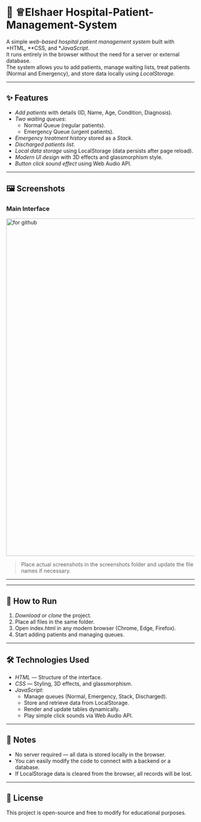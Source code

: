# 🏥 ♕Elshaer Hospital-Patient-Management-System

A simple *web-based hospital patient management system* built with *HTML, **CSS, and **JavaScript*.  
It runs entirely in the browser without the need for a server or external database.  
The system allows you to add patients, manage waiting lists, treat patients (Normal and Emergency), and store data locally using *LocalStorage*.

---

## ✨ Features
- *Add patients* with details (ID, Name, Age, Condition, Diagnosis).
- *Two waiting queues*:
  - Normal Queue (regular patients).
  - Emergency Queue (urgent patients).
- *Emergency treatment history* stored as a *Stack*.
- *Discharged patients list*.
- *Local data storage* using LocalStorage (data persists after page reload).
- *Modern UI design* with 3D effects and glassmorphism style.
- *Button click sound effect* using Web Audio API.

---

## 🖼 Screenshots

### Main Interface

<img width="1600" height="900" alt="for github" src="https://github.com/user-attachments/assets/b4001452-ce1d-43cf-829e-447543af3a7a" />


> Place actual screenshots in the screenshots folder and update the file names if necessary.

---



---

## 🚀 How to Run
1. *Download or clone* the project.
2. Place all files in the same folder.
3. Open index.html in any modern browser (Chrome, Edge, Firefox).
4. Start adding patients and managing queues.

---

## 🛠 Technologies Used
- *HTML* — Structure of the interface.
- *CSS* — Styling, 3D effects, and glassmorphism.
- *JavaScript*:
  - Manage queues (Normal, Emergency, Stack, Discharged).
  - Store and retrieve data from LocalStorage.
  - Render and update tables dynamically.
  - Play simple click sounds via Web Audio API.

---

## 📌 Notes
- No server required — all data is stored locally in the browser.
- You can easily modify the code to connect with a backend or a database.
- If LocalStorage data is cleared from the browser, all records will be lost.

---

## 📜 License
This project is open-source and free to modify for educational purposes.
